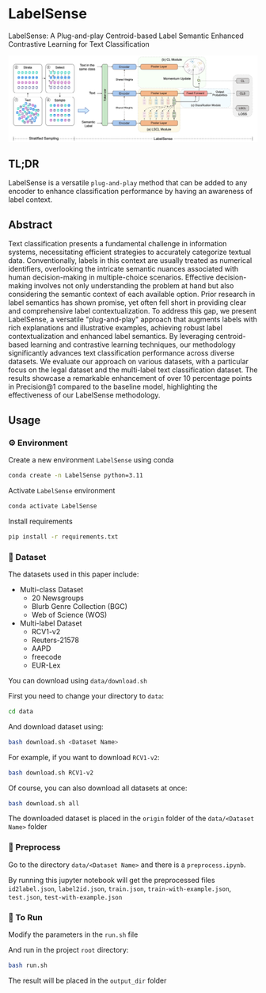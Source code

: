 # LabelSense

LabelSense: A Plug-and-play Centroid-based Label Semantic Enhanced Contrastive Learning for Text Classification
<!-- [[paper](https://arxiv.org/)] -->

![LabelSense](assets/pipeline.jpg)

## TL;DR

LabelSense is a versatile `plug-and-play` method that can be added to any encoder to enhance classification performance by having an awareness of label context.

## Abstract

Text classification presents a fundamental challenge in information systems, necessitating efficient strategies to accurately categorize textual data. Conventionally, labels in this context are usually treated as numerical identifiers, overlooking the intricate semantic nuances associated with human decision-making in multiple-choice scenarios. Effective decision-making involves not only understanding the problem at hand but also considering the semantic context of each available option. Prior research in label semantics has shown promise, yet often fell short in providing clear and comprehensive label contextualization. To address this gap, we present LabelSense, a versatile "plug-and-play" approach that augments labels with rich explanations and illustrative examples, achieving robust label contextualization and enhanced label semantics. By leveraging centroid-based learning and contrastive learning techniques, our methodology significantly advances text classification performance across diverse datasets. We evaluate our approach on various datasets, with a particular focus on the legal dataset and the multi-label text classification dataset. The results showcase a remarkable enhancement of over 10 percentage points in Precision@1 compared to the baseline model, highlighting the effectiveness of our LabelSense methodology.

## Usage

### ⚙️ Environment

Create a new environment `LabelSense` using conda

```bash
conda create -n LabelSense python=3.11
```

Activate `LabelSense` environment

```bash
conda activate LabelSense
```

Install requirements

```bash
pip install -r requirements.txt
```

### 📖 Dataset

The datasets used in this paper include:

* Multi-class Dataset
  * 20 Newsgroups
  * Blurb Genre Collection (BGC)
  * Web of Science (WOS)
* Multi-label Dataset
  * RCV1-v2
  * Reuters-21578
  * AAPD
  * freecode
  * EUR-Lex

You can download using `data/download.sh`

First you need to change your directory to `data`:

```bash
cd data
```

And download dataset using:

```bash
bash download.sh <Dataset Name>
```

For example, if you want to download `RCV1-v2`:

```bash
bash download.sh RCV1-v2
```

Of course, you can also download all datasets at once:

```bash
bash download.sh all
```

The downloaded dataset is placed in the `origin` folder of the `data/<Dataset Name>` folder

### 🔧 Preprocess

Go to the directory `data/<Dataset Name>` and there is a `preprocess.ipynb`.

By running this jupyter notebook will get the preprocessed files  `id2label.json`, `label2id.json`, `train.json`, `train-with-example.json`, `test.json`, `test-with-example.json`

### 🎯 To Run

Modify the parameters in the `run.sh` file

And run in the project `root` directory:

```bash
bash run.sh
```

The result will be placed in the `output_dir` folder

<!-- ## Citation

If you find LabelSense useful or relevant to your project and research, please kindly cite our paper:

```bibtex
citation
```
 -->

